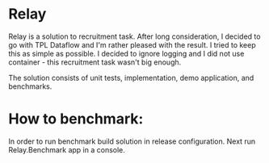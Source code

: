 # Relay
Relay is a solution to recruitment task. After long consideration, I decided to go with TPL Dataflow and I'm rather pleased with the result.
I tried to keep this as simple as possible. I decided to ignore logging and I did not use container - this recruitment task wasn't big enough.

The solution consists of unit tests, implementation, demo application, and benchmarks.

# How to benchmark:
In order to run benchmark build solution in release configuration. Next run Relay.Benchmark app in a console.
